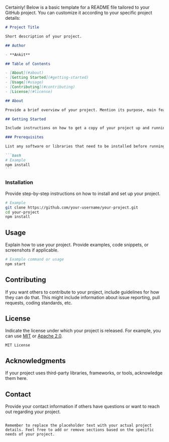 Certainly! Below is a basic template for a README file tailored to your GitHub project. You can customize it according to your specific project details:

````markdown
# Project Title

Short description of your project.

## Author

- **Ankit**

## Table of Contents

- [About](#about)
- [Getting Started](#getting-started)
- [Usage](#usage)
- [Contributing](#contributing)
- [License](#license)

## About

Provide a brief overview of your project. Mention its purpose, main features, and any other relevant information.

## Getting Started

Include instructions on how to get a copy of your project up and running on a local machine. This may include installation steps, dependencies, or any configuration required.

### Prerequisites

List any software or libraries that need to be installed before running your project.

```bash
# Example
npm install
```
````

### Installation

Provide step-by-step instructions on how to install and set up your project.

```bash
# Example
git clone https://github.com/your-username/your-project.git
cd your-project
npm install
```

## Usage

Explain how to use your project. Provide examples, code snippets, or screenshots if applicable.

```bash
# Example command or usage
npm start
```

## Contributing

If you want others to contribute to your project, include guidelines for how they can do that. This might include information about issue reporting, pull requests, coding standards, etc.

## License

Indicate the license under which your project is released. For example, you can use [MIT](https://opensource.org/licenses/MIT) or [Apache 2.0](https://opensource.org/licenses/Apache-2.0).

```
MIT License
```

## Acknowledgments

If your project uses third-party libraries, frameworks, or tools, acknowledge them here.

## Contact

Provide your contact information if others have questions or want to reach out regarding your project.

```

Remember to replace the placeholder text with your actual project details. Feel free to add or remove sections based on the specific needs of your project.
```
